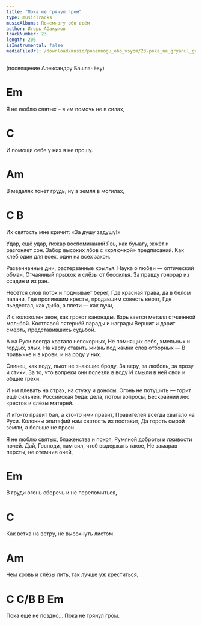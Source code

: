```yaml
---
title: "Пока не грянул гром"
type: musicTracks
musicAlbums: Понемногу обо всём
author: Игорь Абакумов
trackNumber: 23
length: 206
isInstrumental: false
mediaFileUrl: /download/music/ponemnogu_obo_vsyom/23-poka_ne_gryanul_grom.mp3
---
```


(посвящение Александру Башлачёву)

#   Em
Я не люблю святых – я им помочь не в силах,
#   C
И помощи себе у них я не прошу.
#     Am
В медалях тонет грудь, ну а земля в могилах,
#     C                       B
Их святость мне кричит: «За душу задушу!»


Удар, ещё удар, пожар воспоминаний
Явь, как бумагу, жжёт и разгоняет сон.
Забор высоких лбов с «колючкой» предписаний.
Как хлеб один для всех, один на всех закон.

Развенчанные дни, растерзанные крылья.
Наука о любви — оптический обман,
Отчаянный прыжок и слёзы от бессилья.
За правду гонорар из ссадин и из ран.

Несётся слов поток и подмывает берег,
Где красная трава, да в белом палачи,
Где пропившим кресты, продавшим совесть верят,
Где пьедестал, как дыба, а плети — как лучи,

И с колоколен звон, как грохот канонады.
Взрывается металл отчаянной мольбой.
Костлявой пятернёй парады и награды
Вершит и дарит смерть, представившись судьбой.

А на Руси всегда хватало непокорных,
Не помнящих себя, хмельных и гордых, злых.
На карту ставить жизнь под камни слов отборных —
В привычке и в крови, и на роду у них.

Свинец, как воду, пьют не знающие броду.
За веру, за любовь, за прозу и стихи,
За то, что вопреки они полезли в воду
И смыли в ней свои и общие грехи.

И им плевать на страх, на стужу и доносы.
Огонь не потушить — горит ещё сильней.
Российская беда: дела, потом вопросы,
Бескрайний лес крестов и слёзы матерей.

И кто-то правит бал, а кто-то ими правит,
Правителей всегда хватало на Руси.
Колонны эпитафий нам святость их поставит,
Да горсть сырой земли, а больше не проси.

Я не люблю святых, блаженства и покоя,
Румяной доброты и лживости ночей.
Дай, Господи, нам сил, чтоб выдержать такое,
Не замарав персты, не отемнив очей,

#      Em
В груди огонь сберечь и не переломиться,
#     C
Как ветка на ветру, не высохнуть листом.
#      Am
Чем кровь и слёзы лить, так лучше уж креститься,
#   C             C/B     B             Em
Пока ещё не поздно... Пока не грянул гром.

